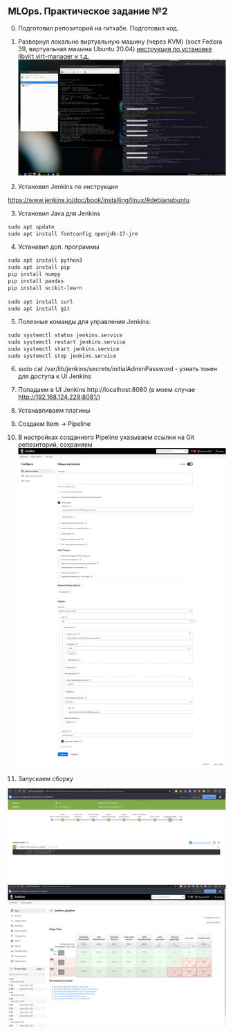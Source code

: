 ## MLOps. Практическое задание №2

0) Подготовил репозиторий на гитхабе. Подготовил код.

1) Развернул локально виртуальную машину (через KVM) (хост Fedora 39, виртуальная машина Ubuntu 20.04) [инструкция по установке libvirt virt-manager и т.д.](https://computingforgeeks.com/how-to-install-kvm-on-fedora/)
![](assets/2023-12-31_00-27.png)

2) Установил Jenkins по инструкции

https://www.jenkins.io/doc/book/installing/linux/#debianubuntu

3) Установил Java для Jenkins 
```commandline
sudo apt update
sudo apt install fontconfig openjdk-17-jre
```
4) Устанавил доп. программы

```commandline
sudo apt install python3
sudo apt install pip
pip install numpy
pip install pandas
pip install scikit-learn

sudo apt install curl
sudo apt install git
```

5) Полезные команды для управления Jenkins:
```commandline
sudo systemctl status jenkins.service 
sudo systemctl restart jenkins.service
sudo systemctl start jenkins.service   
sudo systemctl stop jenkins.service 
```

6) sudo cat /var/lib/jenkins/secrets/initialAdminPassword - узнать токен для доступа к UI Jenkins

7) Попадаем в UI Jenkins http://localhost:8080 (в моем случае http://192.168.124.228:8081/)
8) Устанавливаем плагины
9) Создаем Item -> Pipeline
10) В настройках созданного Pipeline указываем ссылки на Git репозиторий, сохраняем
![](assets/screencapture-192-168-124-228-8081-job-jenkins-pipeline-configure-2023-12-31-00_19_39.png)
12) Запускаем сборку

![](assets/2023-12-31_00-17.png)


![](assets/2023-12-31_00-18.png)
